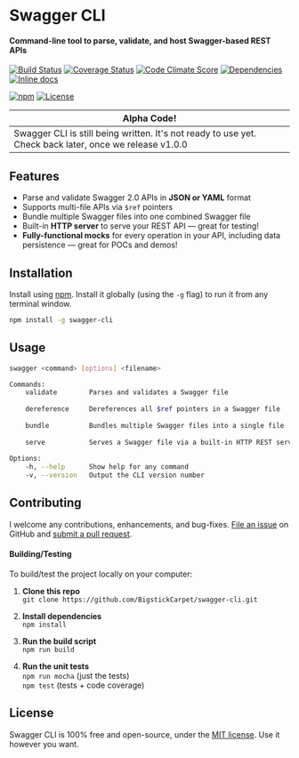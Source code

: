 Swagger CLI
============================
#### Command-line tool to parse, validate, and host Swagger-based REST APIs

[![Build Status](https://img.shields.io/travis/BigstickCarpet/swagger-cli.svg)](https://travis-ci.org/BigstickCarpet/swagger-cli)
[![Coverage Status](https://img.shields.io/coveralls/BigstickCarpet/swagger-cli.svg)](https://coveralls.io/r/BigstickCarpet/swagger-cli)
[![Code Climate Score](https://img.shields.io/codeclimate/github/BigstickCarpet/swagger-cli.svg)](https://codeclimate.com/github/BigstickCarpet/swagger-cli)
[![Dependencies](https://img.shields.io/david/BigstickCarpet/swagger-cli.svg)](https://david-dm.org/BigstickCarpet/swagger-cli)
[![Inline docs](http://inch-ci.org/github/BigstickCarpet/swagger-cli.svg?branch=master&style=shields)](http://inch-ci.org/github/BigstickCarpet/swagger-cli)

[![npm](http://img.shields.io/npm/v/swagger-cli.svg)](https://www.npmjs.com/package/swagger-cli)
[![License](https://img.shields.io/npm/l/swagger-cli.svg)](LICENSE)

| Alpha Code!
|-------------------------------------
| Swagger CLI is still being written.  It's not ready to use yet.  Check back later, once we release v1.0.0


Features
--------------------------
* Parse and validate Swagger 2.0 APIs in __JSON or YAML__ format
* Supports multi-file APIs via `$ref` pointers
* Bundle multiple Swagger files into one combined Swagger file
* Built-in __HTTP server__ to serve your REST API &mdash; great for testing!
* __Fully-functional mocks__ for every operation in your API, including data persistence &mdash; great for POCs and demos!


Installation
--------------------------
Install using [npm](https://docs.npmjs.com/getting-started/what-is-npm).  Install it globally (using the `-g` flag) to run it from any terminal window.

```bash
npm install -g swagger-cli
```


Usage
--------------------------
```bash
swagger <command> [options] <filename>

Commands:
    validate        Parses and validates a Swagger file
    
    dereference     Dereferences all $ref pointers in a Swagger file
    
    bundle          Bundles multiple Swagger files into a single file
    
    serve           Serves a Swagger file via a built-in HTTP REST server
    
Options:
    -h, --help      Show help for any command
    -v, --version   Output the CLI version number
```


Contributing
--------------------------
I welcome any contributions, enhancements, and bug-fixes.  [File an issue](https://github.com/BigstickCarpet/swagger-cli/issues) on GitHub and [submit a pull request](https://github.com/BigstickCarpet/swagger-cli/pulls).

#### Building/Testing
To build/test the project locally on your computer:

1. __Clone this repo__<br>
`git clone https://github.com/BigstickCarpet/swagger-cli.git`

2. __Install dependencies__<br>
`npm install`

3. __Run the build script__<br>
`npm run build`

4. __Run the unit tests__<br>
`npm run mocha` (just the tests)<br>
`npm test` (tests + code coverage)


License
--------------------------
Swagger CLI is 100% free and open-source, under the [MIT license](LICENSE). Use it however you want.
